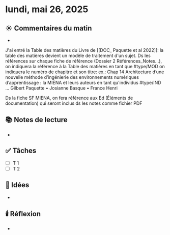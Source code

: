 
# lundi, mai 26, 2025

## ☀️ Commentaires du matin
- 
J'ai entré la Table des matières du Livre de [[DOC_ Paquette et al 2022]]: la table des matières devient un modèle de traitement d'un sujet.
Ds les références sur chaque fiche de référence (Dossier 2 Références_Notes...), on indiquera 
la référence à la Table des matières en tant que #type/MOD 
on indiquera le numéro de chapitre et son titre: ex.: Chap 14  Architecture d’une nouvelle méthode d’ingénierie des environnements numériques d’apprentissage : la MIENA
 et leurs auteurs en tant qu'individus  #type/IND  ... Gilbert Paquette • Josianne Basque • France Henri

Ds la fiche SF MIENA, on fera référence aux Ed (Éléments de documentation) qui seront inclus ds  les notes comme fichier PDF
## 📚 Notes de lecture
- 

## ✅ Tâches
- [ ] T 1
- [ ] T 2

## 🧠 Idées
- 

## 🕯️ Réflexion
- 

